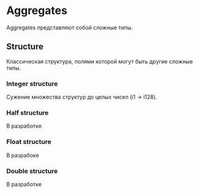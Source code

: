 # Aggregates

Aggregates представляют собой сложные типы.

## Structure

Классическая структура, полями которой могут быть другие сложные типы.

### Integer structure

Сужение множества структур до целых чисел (i1 -> i128).

### Half structure

В разработке

### Float structure

В разрабоке

### Double structure

В разработке
